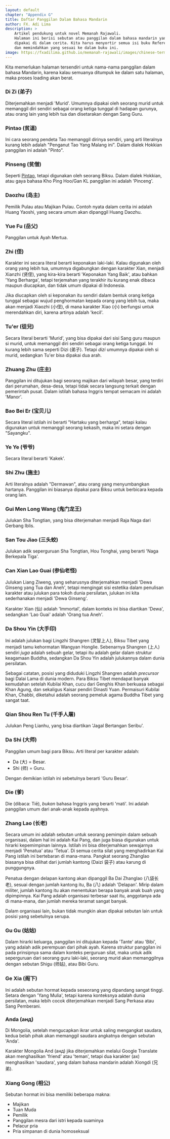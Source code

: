 ```yaml
---
layout: default
chapter: "Appendix G"
title: Daftar Panggilan Dalam Bahasa Mandarin 
author: FX. Adi Lima
description: >
    Artikel pendukung untuk novel Memanah Rajawali.
    Halaman ini berisi sebutan atau panggilan dalam bahasa mandarin yang sering
    dipakai di dalam cerita. Kita harus menyortir semua isi buku Referensi Karakter.md
    dan memindahkan yang sesuai ke dalam buku ini.
image: https://fxadilima.github.io/memanah-rajawali/images/chinese-term.png
---
```


Kita memerlukan halaman tersendiri untuk nama-nama panggilan dalam bahasa Mandarin, karena kalau
semuanya ditumpuk ke dalam satu halaman, maka proses loading akan berat.


### <a name="dizi" id="dizi">Di Zi (弟子)</a>

Diterjemahkan menjadi 'Murid'. Umumnya dipakai oleh seorang murid untuk memanggil diri sendiri sebagai
orang ketiga tunggal di hadapan gurunya, atau orang lain yang lebih tua dan disetarakan dengan Sang Guru.


### <a name="pintao" id="pintao">Pintao (贫道)</a>

Ini cara seorang pendeta Tao memanggil dirinya sendiri, yang arti literalnya kurang lebih
adalah "Penganut Tao Yang Malang ini". Dalam dialek Hokkian panggilan ini adalah "Pinto".

### <a name="pinseng" id="pinseng">Pinseng (贫僧)</a>

Seperti [Pintao](#pintao), tetapi digunakan oleh seorang Biksu.
Dalam dialek Hokkian, atau gaya bahasa Kho Ping Hoo/Gan KL panggilan ini adalah 'Pinceng'.


### <a name="daozhu" id="daozhu">Daozhu (岛主)</a>

Pemilik Pulau atau Majikan Pulau. Contoh nyata dalam cerita ini adalah Huang Yaoshi, yang secara umum
akan dipanggil Huang Daozhu.


### <a name="yuefu" id="yuefu">Yue Fu (岳父)</a>

Panggilan untuk Ayah Mertua.


### <a name="zhi" id="zhi">Zhi (侄)</a>

Karakter ini secara literal berarti keponakan laki-laki. Kalau digunakan oleh orang yang lebih tua, umumnya
digabungkan dengan karakter Xian, menjadi Xianzhi (贤侄), yang kira-kira berarti 'Keponakan Yang Baik', atau bahkan
'Yang Berharga', tetapi terjemahan yang terakhir itu kurang enak dibaca maupun diucapkan, dan tidak umum dipakai
di Indonesia.

Jika diucapkan oleh si keponakan itu sendiri dalam bentuk orang ketiga tunggal sebagai wujud penghormatan kepada
orang yang lebih tua, maka akan menjadi Xiaozhi (小侄), di mana karakter Xiao (小) berfungsi untuk merendahkan diri,
karena artinya adalah 'kecil'.

### <a name="tu-er" id="tu-er">Tu'er (徒兒)</a>

Secara literal berarti 'Murid', yang bisa dipakai dari sisi Sang guru maupun si murid, untuk memanggil diri sendiri
sebagai orang ketiga tunggal. Ini kurang lebih sama seperti Dizi (弟子). Tetapi _dizi_ umumnya dipakai oleh si murid,
sedangkan Tu'er bisa dipakai dua arah. 


### <a name="zhuang-zhu" id="zhuang-zhu">Zhuang Zhu (庄主)</a>

Panggilan ini ditujukan bagi seorang majikan dari wilayah besar, yang terdiri dari perumahan, desa-desa, tetapi 
tidak secara langsung terkait dengan pemerintah pusat. Dalam istilah bahasa Inggris tempat semacam ini adalah 'Manor'.


### <a name="bao-bei-er" id="bao-bei-er">Bao Bei Er (宝贝儿)</a>

Secara literal istilah ini berarti "Hartaku yang berharga", tetapi kalau digunakan untuk memanggil seorang kekasih,
maka ini setara dengan "Sayangku".

### <a name="ye-ye" id="ye-ye">Ye Ye (爷爷)</a>

Secara literal berarti 'Kakek'.


### <a name="shizhu" id="shizhu">Shi Zhu (施主)</a>

Arti literalnya adalah "Dermawan", atau orang yang menyumbangkan hartanya. Panggilan ini biasanya dipakai para
Biksu untuk berbicara kepada orang lain.

### <a name="gui-men-long-wang" id="gui-men-long-wang">Gui Men Long Wang (鬼门龙王)</a>

Julukan Sha Tongtian, yang bisa diterjemahan menjadi Raja Naga dari Gerbang Iblis.

### <a name="san-tou-jiao" id="san-tou-jiao">San Tou Jiao (三头蛟)</a>

Julukan adik seperguruan Sha Tongtian, Hou Tonghai, yang berarti 'Naga Berkepala Tiga'.

### <a name="can-xian-lao-guai" id="can-xian-lao-guai">Can Xian Lao Guai (参仙老怪)</a>

Julukan Liang Ziweng, yang seharusnya diterjemahkan menjadi 'Dewa Ginseng yang Tua dan Aneh', tetapi mengingat
sisi estetika dalam penulisan karakter atau julukan para tokoh dunia persilatan, julukan ini kita sederhanakan
menjadi 'Dewa Ginseng'.

Karakter Xian (仙) adalah 'Immortal', dalam konteks ini bisa diartikan 'Dewa', sedangkan 'Lao Guai' adalah 'Orang tua Aneh'.

### <a name="da-shou-yin" id="da-shou-yin">Da Shou Yin (大手印)</a>

Ini adalah julukan bagi Lingzhi Shangren (灵智上人), Biksu Tibet yang menjadi tamu kehormatan Wangyan Honglie. Sebenarnya
Shangren (上人) sendiri _juga_ adalah sebuah gelar, tetapi itu adalah gelar dalam struktur keagamaan Buddha, sedangkan
Da Shou Yin adalah julukannya dalam dunia persilatan.

Sebagai catatan, posisi yang diduduki Lingzhi Shangren adalah _precursor_ bagi Dalai Lama di dunia modern. Para Biksu Tibet
mendapat banyak kemudahan setelah Kubilai Khan, cucu dari Genghis Khan berkuasa sebagai Khan Agung, dan sekaligus Kaisar
pendiri Dinasti Yuan. Permaisuri Kubilai Khan, Chabbi, diketahui adalah seorang pemeluk agama Buddha Tibet yang sangat taat.

### <a name="qian-shou-ren-tu" id="qian-shou-ren-tu">Qian Shou Ren Tu (千手人屠)</a>

Julukan Peng Lianhu, yang bisa diartikan 'Jagal Bertangan Seribu'.

### <a id="dashi" name="dashi">Da Shi (大师)</a>

Panggilan umum bagi para Biksu. Arti literal per karakter adalah:

- Da (大) = Besar.
- Shi (师) = Guru.

Dengan demikian istilah ini sebetulnya berarti 'Guru Besar'.


### <a name="die" id="die">Die (爹)</a>

Die (dibaca: Tiē), _bukan_ bahasa Inggris yang berarti 'mati'. 
Ini adalah panggilan umum dari anak-anak kepada ayahnya.


### <a name="zhang-lao" id="zhang-lao">Zhang Lao (长老)</a>

Secara umum ini adalah sebutan untuk seorang pemimpin dalam sebuah organisasi, dalam hal ini adalah Kai Pang, dan juga
biasa digunakan untuk hirarki kepemimpinan lainnya. Istilah ini bisa diterjemahkan sewajarnya menjadi 'Penatua' atau 'Tetua'.
Di semua cerita silat yang menghadirkan Kai Pang istilah ini bertebaran di mana-mana. Pangkat seorang Zhanglao biasanya
bisa dilihat dari jumlah kantong (Daizi 袋子) atau karung di punggungnya.

Penatua dengan delapan kantong akan dipanggil Ba Dai Zhanglao (八袋长老), sesuai dengan jumlah kantong itu, Ba (八) adalah 'Delapan'. Mirip dalam militer, jumlah kantong itu akan menentukan berapa banyak anak buah yang dipimpinnya. Kai Pang adalah
organisasi terbesar saat itu, anggotanya ada di mana-mana, dan jumlah mereka teramat sangat banyak.

Dalam organisasi lain, bukan tidak mungkin akan dipakai sebutan lain untuk posisi yang sebetulnya serupa.


### <a name="gugu" id="gugu">Gu Gu (姑姑)</a>

Dalam hirarki keluarga, panggilan ini ditujukan kepada 'Tante' atau 'Bibi', yang adalah adik perempuan dari pihak ayah.
Karena struktur panggilan ini pada prinsipnya sama dalam konteks perguruan silat, maka untuk adik seperguruan dari seorang
guru laki-laki, seorang murid akan memanggilnya dengan sebutan Shigu (师姑), atau Bibi Guru.


### <a name="gexia" id="gexia">Ge Xia (阁下)</a>

Ini adalah sebutan hormat kepada seseorang yang dipandang sangat tinggi. Setara dengan 'Yang Mulia', tetapi karena
konteksnya adalah dunia persilatan, maka lebih cocok diterjemahkan menjadi Sang Perkasa atau Sang Pemberani.

### <a name="anda" id="anda">Anda (анд)</a>

Di Mongolia, setelah mengucapkan ikrar untuk saling mengangkat saudara, kedua belah pihak akan memanggil saudara
angkatnya dengan sebutan 'Anda'.

Karakter Mongolia And (анд) jika diterjemahkan melalui Google Translate akan menghasilkan 'friend' atau 'teman',
tetapi dua karakter (ах) menghasilkan 'saudara', yang dalam bahasa mandarin adalah Xiongdi (兄弟).


### <a name="xiang-gong" id="xiang-gong">Xiang Gong (相公)</a>

Sebutan hormat ini bisa memiliki beberapa makna:

- Majikan
- Tuan Muda
- Pemilik
- Panggilan mesra dari istri kepada suaminya
- Pelacur pria
- Pria simpanan di dunia homoseksual


